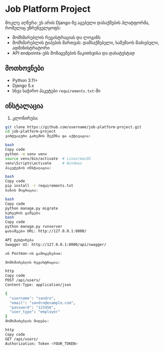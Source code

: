 # Job Platform Project

მოკლე აღწერა:
ეს არის Django-ზე აგებული დასაქმების პლატფორმა, რომელიც უზრუნველყოფს:
- მომხმარებლის რეგისტრაციას და ლოგინს
- მომხმარებლის ტიპების მართვას: დამსაქმებელი, სამუშაოს მაძიებელი, ადმინისტრატორი
- API endpoints-ებს მონაცემების წაკითხვისა და დასატესტად

## მოთხოვნები
- Python 3.11+
- Django 5.x
- სხვა საჭირო პაკეტები `requirements.txt`-ში

## ინსტალაცია
1. კლონირება:
```bash
git clone https://github.com/username/job-platform-project.git
cd job-platform-project
ვირტუალური გარემოს შექმნა და აქტივაცია:

bash
Copy code
python -m venv venv
source venv/bin/activate  # Linux/macOS
venv\Scripts\activate     # Windows
პაკეტების ინსტალაცია:

bash
Copy code
pip install -r requirements.txt
ბაზის მიგრაცია:

bash
Copy code
python manage.py migrate
სერვერის გაშვება
bash
Copy code
python manage.py runserver
დასაშვები URL: http://127.0.0.1:8000/

API ტესტირება
Swagger UI: http://127.0.0.1:8000/api/swagger/

ან Postman-ის გამოყენებით:

მომხმარებლის რეგისტრაცია:

http
Copy code
POST /api/users/
Content-Type: application/json

{
  "username": "sandro",
  "email": "sandro@example.com",
  "password": "123456",
  "user_type": "employer"
}
მომხმარებლის მიღება:

http
Copy code
GET /api/users/
Authorization: Token <YOUR_TOKEN>
